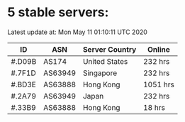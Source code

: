 # 5 stable servers:

Latest update at: Mon May 11 01:10:11 UTC 2020

| ID | ASN | Server Country | Online |
| -- | --- | -------------- | ------ |
| #.D09B | AS174 | United States | 232 hrs |
| #.7F1D | AS63949 | Singapore | 232 hrs |
| #.BD3E | AS63888 | Hong Kong | 1051 hrs |
| #.2A79 | AS63949 | Japan | 232 hrs |
| #.33B9 | AS63888 | Hong Kong | 18 hrs |

